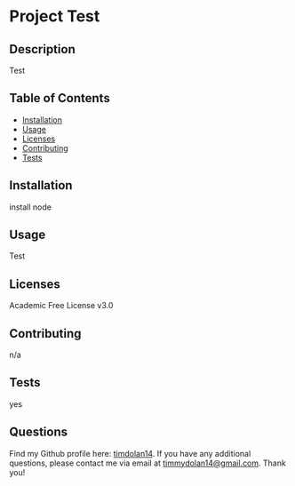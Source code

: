 
# Project Test
## Description 
Test
## Table of Contents 
- [Installation](#installation)
- [Usage](#usage)
- [Licenses](#licenses)
- [Contributing](#contributing)
- [Tests](#tests)
## Installation
install node
## Usage 
Test
## Licenses 
Academic Free License v3.0
## Contributing
n/a
## Tests
yes
## Questions
Find my Github profile here: [timdolan14](https://github.com/timdolan14).
If you have any additional questions, please contact me via email at timmydolan14@gmail.com.
Thank you!
